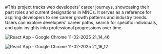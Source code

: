 #This project tracks web developers' career journeys, showcasing their past roles and current designations in MNCs. It serves as a reference for aspiring developers to see career growth patterns and industry trends. Users can explore developers' career paths, search for specific individuals, and gain insights into professional progressions over time.


![React App - Google Chrome 11-02-2025 21_14_46](https://github.com/user-attachments/assets/b9266c65-bf7a-47c4-a23c-6ed7c0c8bec9)


![React App - Google Chrome 11-02-2025 21_16_12](https://github.com/user-attachments/assets/50a6cea6-0add-4247-be74-04d5ebeb3b57)
